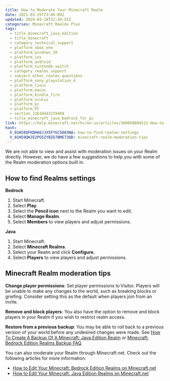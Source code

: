 ```yaml
---
title: How to Moderate Your Minecraft Realm
date: 2021-03-25T23:05:09Z
updated: 2024-03-18T21:34:55Z
categories: Minecraft Realms Plus
tags:
  - title_minecraft_java_edition
  - title_minecraft
  - category_technical_support
  - platform_xbox_one
  - platform_windows_10
  - platform_ios
  - platform_android
  - platform_nintendo_switch
  - category_realms_support
  - subject_other_realms_questions
  - platform_sony_playstation_4
  - platform_linux
  - platform_macos
  - platform_kindle_fire
  - platform_oculus
  - platform_pc
  - platform_PC
  - section_12618443219469
  - title_minecraft_java_bedrock_for_pc
link: https://help.minecraft.net/hc/en-us/articles/360058604512-How-to-Moderate-Your-Minecraft-Realm
hash:
  h_01HS9QFKDH66JJX5FYGC5D83NA: how-to-find-realms-settings
  h_01HS9QHJE2PG5ZYBZG7BME73QD: minecraft-realm-moderation-tips
---
```


We are not able to view and assist with moderation issues on your Realm directly. However, we do have a few suggestions to help you with some of the Realm moderation options built in.

## How to find Realms settings

**Bedrock**

1.  Start Minecraft.
2.  Select **Play**.
3.  Select the **Pencil icon** next to the Realm you want to edit.
4.  Select **Manage Realm**.
5.  Select **Members** to view players and adjust permissions.

**Java**

1.  Start Minecraft.
2.  Select **Minecraft Realms**.
3.  Select your Realm and click **Configure.**
4.  Select **Players** to view players and adjust permissions.

## Minecraft Realm moderation tips

**Change player permissions**: Set player permissions to Visitor. Players will be unable to make any changes to the world, such as breaking blocks or griefing. Consider setting this as the default when players join from an invite.  

**Remove and block players**: You also have the option to remove and block players in your Realm if you wish to restrict realm access.

**Restore from a previous backup**: You may be able to roll back to a previous version of your world before any undesired changes were made. See [How To Create A Backup Of A Minecraft: Java Edition Realm](../Minecraft-Java-Realms/How-to-Create-a-Backup-of-a-Minecraft-Java-Edition-Realm.md) or [Minecraft: Bedrock Edition Realms Backup FAQ](./Minecraft-Bedrock-Edition-Realms-Backup-FAQ.md).

You can also moderate your Realm through Minecraft.net. Check out the following articles for more information:

- [How to Edit Your Minecraft: Bedrock Edition Realms on Minecraft.net](./How-To-Edit-Your-Realms-on-Minecraft-net.md)
- [How to Edit Your Minecraft: Java Edition Realms on Minecraft.net](https://help.minecraft.net/hc/en-us/articles/15938089626253-How-to-Edit-Your-Minecraft-Java-Edition-Realms-on-Minecraft-net)
